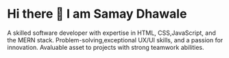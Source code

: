 # Hi there 👋 I am Samay Dhawale

A skilled software developer with expertise in HTML, CSS,JavaScript, and the MERN stack. Problem-solving,exceptional UX/UI skills, and a passion for innovation. Avaluable asset to projects with strong teamwork abilities.
<!--
**samaydhawale000/samaydhawale000** is a ✨ _special_ ✨ repository because its `README.md` (this file) appears on your GitHub profile.
Here are some ideas to get you started:

- 🔭 I’m currently working on ...
- 🌱 I’m currently learning ...
- 👯 I’m looking to collaborate on ...
- 🤔 I’m looking for help with ...
- 💬 Ask me about ...
- 📫 How to reach me: ...
- 😄 Pronouns: ...
- ⚡ Fun fact: ...
-->
